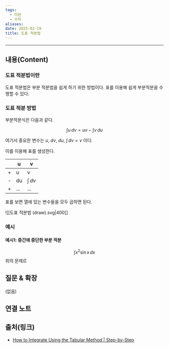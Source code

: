 ```yaml
---
tags:
  - 미완
  - 수학
aliases: 
date: 2025-02-19
title: 도표 적분법
---
```


---

## 내용(Content)

### 도표 적분법이란

도표 적분법은 부분 적분법을 쉽게 하기 위한 방법이다. 표를 이용해 쉽게 부분적분을 수행할 수 있다.


### 도표 적분 방법

부분적분식은 다음과 같다.

$$
\int u \, dv = uv - \int v \, du 
$$

여기서 중요한 변수는 $u$, $dv$, $du$, $\int \, dv = v$  이다.

이를 이용해 표를 생성한다.


|     | u   | v             |
| --- | --- | ------------- |
| +   | u   | v             |
| -   | du  | $\int  \, dv$ |
| +   | ... | ...           |

표를 보면 열에 있는 변수들을 모두 곱하면 된다.

![[도표 적분법 (draw).svg|400]]

### 예시

#### 예시1: 중간에 중단한 부분 적분

$$
\int x^{2}\sin x \, dx 
$$
위의 문제르

## 질문 & 확장

(없음)

## 연결 노트

## 출처(링크)

- [How to Integrate Using the Tabular Method \| Step-by-Step](https://www.geeksforgeeks.org/tabular-method-integration/)
